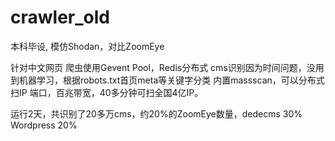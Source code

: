 # crawler_old
本科毕设, 模仿Shodan，对比ZoomEye

针对中文网页
爬虫使用Gevent Pool，Redis分布式
cms识别因为时间问题，没用到机器学习，根据robots.txt首页meta等关键字分类
内置massscan，可以分布式扫IP 端口，百兆带宽，40多分钟可扫全国4亿IP。

运行2天，共识别了20多万cms，约20%的ZoomEye数量，dedecms 30% Wordpress 20%
